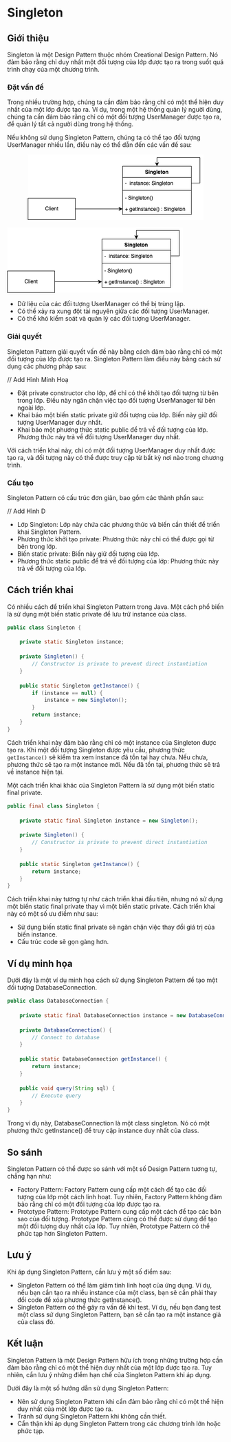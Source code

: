 # Singleton

## Giới thiệu

Singleton là một Design Pattern thuộc nhóm Creational Design Pattern. Nó đảm bảo rằng chỉ duy nhất một đối tượng của lớp được tạo ra trong suốt quá trình chạy của một chương trình.

### Đặt vấn đề

Trong nhiều trường hợp, chúng ta cần đảm bảo rằng chỉ có một thể hiện duy nhất của một lớp được tạo ra. Ví dụ, trong một hệ thống quản lý người dùng, chúng ta cần đảm bảo rằng chỉ có một đối tượng UserManager được tạo ra, để quản lý tất cả người dùng trong hệ thống.

Nếu không sử dụng Singleton Pattern, chúng ta có thể tạo đối tượng UserManager nhiều lần, điều này có thể dẫn đến các vấn đề sau:

<div align="center">
  <img src="docs/images/Singleton/Singleton.png"/>
</div>

![](/docs/images/Singleton/Singleton.png)

- Dữ liệu của các đối tượng UserManager có thể bị trùng lặp.
- Có thể xảy ra xung đột tài nguyên giữa các đối tượng UserManager.
- Có thể khó kiểm soát và quản lý các đối tượng UserManager.


### Giải quyết

Singleton Pattern giải quyết vấn đề này bằng cách đảm bảo rằng chỉ có một đối tượng của lớp được tạo ra. Singleton Pattern làm điều này bằng cách sử dụng các phương pháp sau:

// Add Hình Minh Hoạ

- Đặt private constructor cho lớp, để chỉ có thể khởi tạo đối tượng từ bên trong lớp. Điều này ngăn chặn việc tạo đối tượng UserManager từ bên ngoài lớp.
- Khai báo một biến static private giữ đối tượng của lớp. Biến này giữ đối tượng UserManager duy nhất.
- Khai báo một phương thức static public để trả về đối tượng của lớp. Phương thức này trả về đối tượng UserManager duy nhất.

Với cách triển khai này, chỉ có một đối tượng UserManager duy nhất được tạo ra, và đối tượng này có thể được truy cập từ bất kỳ nơi nào trong chương trình.

### Cấu tạo

Singleton Pattern có cấu trúc đơn giản, bao gồm các thành phần sau:

// Add Hình D

- Lớp Singleton: Lớp này chứa các phương thức và biến cần thiết để triển khai Singleton Pattern.
- Phương thức khởi tạo private: Phương thức này chỉ có thể được gọi từ bên trong lớp.
- Biến static private: Biến này giữ đối tượng của lớp.
- Phương thức static public để trả về đối tượng của lớp: Phương thức này trả về đối tượng của lớp.


## Cách triển khai

Có nhiều cách để triển khai Singleton Pattern trong Java. Một cách phổ biến là sử dụng một biến static private để lưu trữ instance của class.

```java
public class Singleton {

    private static Singleton instance;

    private Singleton() {
        // Constructor is private to prevent direct instantiation
    }

    public static Singleton getInstance() {
        if (instance == null) {
            instance = new Singleton();
        }
        return instance;
    }
}
```

Cách triển khai này đảm bảo rằng chỉ có một instance của Singleton được tạo ra. Khi một đối tượng Singleton được yêu cầu, phương thức `getInstance()` sẽ kiểm tra xem instance đã tồn tại hay chưa. Nếu chưa, phương thức sẽ tạo ra một instance mới. Nếu đã tồn tại, phương thức sẽ trả về instance hiện tại.

Một cách triển khai khác của Singleton Pattern là sử dụng một biến static final private.

```java
public final class Singleton {

    private static final Singleton instance = new Singleton();

    private Singleton() {
        // Constructor is private to prevent direct instantiation
    }

    public static Singleton getInstance() {
        return instance;
    }
}
```

Cách triển khai này tương tự như cách triển khai đầu tiên, nhưng nó sử dụng một biến static final private thay vì một biến static private. Cách triển khai này có một số ưu điểm như sau:

- Sử dụng biến static final private sẽ ngăn chặn việc thay đổi giá trị của biến instance.
- Cấu trúc code sẽ gọn gàng hơn.


## Ví dụ minh họa

Dưới đây là một ví dụ minh họa cách sử dụng Singleton Pattern để tạo một đối tượng DatabaseConnection.

```java
public class DatabaseConnection {

    private static final DatabaseConnection instance = new DatabaseConnection();

    private DatabaseConnection() {
        // Connect to database
    }

    public static DatabaseConnection getInstance() {
        return instance;
    }

    public void query(String sql) {
        // Execute query
    }
}
```

Trong ví dụ này, DatabaseConnection là một class singleton. Nó có một phương thức getInstance() để truy cập instance duy nhất của class.

## So sánh

Singleton Pattern có thể được so sánh với một số Design Pattern tương tự, chẳng hạn như:

- Factory Pattern: Factory Pattern cung cấp một cách để tạo các đối tượng của lớp một cách linh hoạt. Tuy nhiên, Factory Pattern không đảm bảo rằng chỉ có một đối tượng của lớp được tạo ra.
- Prototype Pattern: Prototype Pattern cung cấp một cách để tạo các bản sao của đối tượng. Prototype Pattern cũng có thể được sử dụng để tạo một đối tượng duy nhất của lớp. Tuy nhiên, Prototype Pattern có thể phức tạp hơn Singleton Pattern.

## Lưu ý

Khi áp dụng Singleton Pattern, cần lưu ý một số điểm sau:

- Singleton Pattern có thể làm giảm tính linh hoạt của ứng dụng. Ví dụ, nếu bạn cần tạo ra nhiều instance của một class, bạn sẽ cần phải thay đổi code để xóa phương thức getInstance().
- Singleton Pattern có thể gây ra vấn đề khi test. Ví dụ, nếu bạn đang test một class sử dụng Singleton Pattern, bạn sẽ cần tạo ra một instance giả của class đó.


## Kết luận

Singleton Pattern là một Design Pattern hữu ích trong những trường hợp cần đảm bảo rằng chỉ có một thể hiện duy nhất của một lớp được tạo ra. Tuy nhiên, cần lưu ý những điểm hạn chế của Singleton Pattern khi áp dụng.

Dưới đây là một số hướng dẫn sử dụng Singleton Pattern:

- Nên sử dụng Singleton Pattern khi cần đảm bảo rằng chỉ có một thể hiện duy nhất của một lớp được tạo ra.
- Tránh sử dụng Singleton Pattern khi không cần thiết.
- Cẩn thận khi áp dụng Singleton Pattern trong các chương trình lớn hoặc phức tạp.



